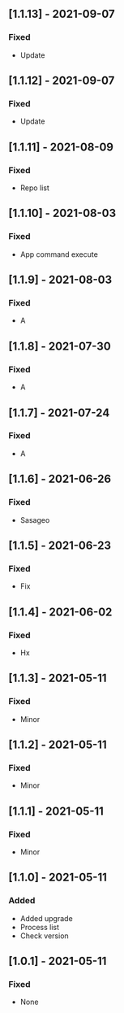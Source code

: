 ## [1.1.13] - 2021-09-07

### Fixed
-    Update

## [1.1.12] - 2021-09-07

### Fixed
-    Update

## [1.1.11] - 2021-08-09

### Fixed
-    Repo list

## [1.1.10] - 2021-08-03

### Fixed
-    App command execute

## [1.1.9] - 2021-08-03

### Fixed
-    A

## [1.1.8] - 2021-07-30

### Fixed
-    A

## [1.1.7] - 2021-07-24

### Fixed
-    A

## [1.1.6] - 2021-06-26

### Fixed
-    Sasageo

## [1.1.5] - 2021-06-23

### Fixed
-    Fix

## [1.1.4] - 2021-06-02

### Fixed
-    Hx

## [1.1.3] - 2021-05-11

### Fixed
-    Minor

## [1.1.2] - 2021-05-11

### Fixed
-    Minor

## [1.1.1] - 2021-05-11

### Fixed
-    Minor

## [1.1.0] - 2021-05-11

### Added
-    Added upgrade
-    Process list
-    Check version

## [1.0.1] - 2021-05-11

### Fixed
-    None

